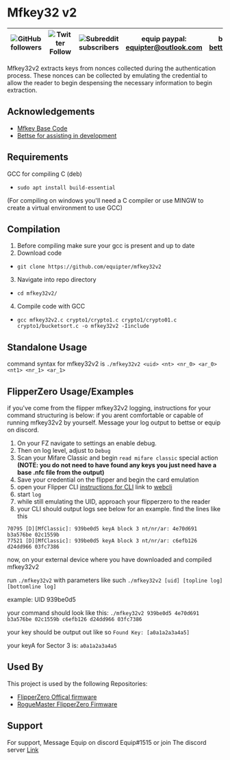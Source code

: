 
# Mfkey32 v2


| ![GitHub followers](https://img.shields.io/github/followers/equipter?label=Equipter%20&logo=GitHub&style=flat-square) | ![Twitter Follow](https://img.shields.io/twitter/follow/equip0x80?color=b9d1ff&label=Equip0x80&logo=Twitter&style=flat-square) | ![Subreddit subscribers](https://img.shields.io/reddit/subreddit-subscribers/rfid?logo=reddit&logoColor=ffffff&style=flat-square) | equip paypal: equipter@outlook.com | bettse paypal: bettse@fastmail.fm |
| :---: | :---: | :---: | :---: | :---: |

Mfkey32v2 extracts keys from nonces collected during the authentication process. These nonces can be collected by emulating the credential to allow the reader to begin despensing the necessary information to begin extraction.
## Acknowledgements

 - [Mfkey Base Code](https://github.com/rfidresearchgroup/proxmark3)
 - [Bettse for assisting in development](https://gitlab.com/bettse)



## Requirements 
GCC for compiling C (deb)
- `sudo apt install build-essential`


(For compiling on windows you'll need a C compiler or use MINGW to create a virtual environment to use GCC)

## Compilation 
1. Before compiling make sure your gcc is present and  up to date 
2. Download code
- `git clone https://github.com/equipter/mfkey32v2`
3. Navigate into repo directory 
- `cd mfkey32v2/`
4. Compile code with GCC
- `gcc mfkey32v2.c crypto1/crypto1.c crypto1/crypto01.c crypto1/bucketsort.c -o mfkey32v2 -Iinclude`


## Standalone Usage

command syntax for mfkey32v2 is `./mfkey32v2 <uid> <nt> <nr_0> <ar_0> <nt1> <nr_1> <ar_1>`

## FlipperZero Usage/Examples
if you've come from the flipper mfkey32v2 logging, instructions for your command structuring is below:
if you arent comfortable or capable of running mfkey32v2 by yourself. Message your log output to bettse or equip on discord. 

1. On your FZ navigate to settings an enable debug. 
2. Then on log level, adjust to `Debug` 
3. Scan your Mifare Classic and begin `read mifare classic` special action
**(NOTE: you do not need to have found any keys you just need have a base .nfc file from the output)**
4. Save your credential on the flipper and begin the card emulation
5. open your Flipper CLI 
[instructions for CLI](https://forum.flipperzero.one/t/cli-command-line-interface-examples/1874) 
link to [webcli](https://my.flipp.dev/)
6. start `log` 
7. while still emulating the UID, approach your flipperzero to the reader 
8. your CLI should output logs see below for an example. find the lines like this 
```
70795 [D][MfClassic]: 939be0d5 keyA block 3 nt/nr/ar: 4e70d691 b3a576be 02c1559b
77521 [D][MfClassic]: 939be0d5 keyA block 3 nt/nr/ar: c6efb126 d24dd966 03fc7386
```
now, on your external device where you have downloaded and compiled mfkey32v2 

run `./mfkey32v2` with parameters like such 
`./mfkey32v2 [uid] [topline log] [bottomline log]`

example: UID 939be0d5 

your command should look like this:
`./mfkey32v2 939be0d5 4e70d691 b3a576be 02c1559b c6efb126 d24dd966 03fc7386`

your key should be output out like so 
`Found Key: [a0a1a2a3a4a5]`

your keyA for Sector 3 is: `a0a1a2a3a4a5`

## Used By

This project is used by the following Repositories:

- [FlipperZero Offical firmware](https://github.com/flipperdevices/flipperzero-firmware)
- [RogueMaster FlipperZero Firmware](https://github.com/RogueMaster/flipperzero-firmware-wPlugins)


## Support

For support, Message Equip on discord Equip#1515 or join The discord server [Link](https://discord.gg/rTCJjgy9J7)


